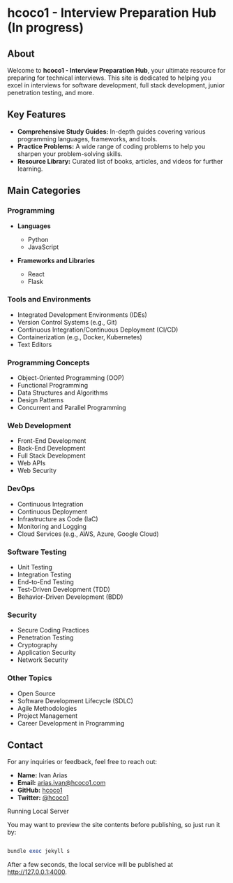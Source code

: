 # hcoco1 - Interview Preparation Hub (In progress)

## About

Welcome to **hcoco1 - Interview Preparation Hub**, your ultimate resource for preparing for technical interviews. This site is dedicated to helping you excel in interviews for software development, full stack development, junior penetration testing, and more.

## Key Features

- **Comprehensive Study Guides:** In-depth guides covering various programming languages, frameworks, and tools.
- **Practice Problems:** A wide range of coding problems to help you sharpen your problem-solving skills.
- **Resource Library:** Curated list of books, articles, and videos for further learning.

## Main Categories

### Programming

- **Languages**
  - Python
  - JavaScript


- **Frameworks and Libraries**
  - React
  - Flask


### Tools and Environments

- Integrated Development Environments (IDEs)
- Version Control Systems (e.g., Git)
- Continuous Integration/Continuous Deployment (CI/CD)
- Containerization (e.g., Docker, Kubernetes)
- Text Editors

### Programming Concepts

- Object-Oriented Programming (OOP)
- Functional Programming
- Data Structures and Algorithms
- Design Patterns
- Concurrent and Parallel Programming

### Web Development

- Front-End Development
- Back-End Development
- Full Stack Development
- Web APIs
- Web Security



### DevOps

- Continuous Integration
- Continuous Deployment
- Infrastructure as Code (IaC)
- Monitoring and Logging
- Cloud Services (e.g., AWS, Azure, Google Cloud)

### Software Testing

- Unit Testing
- Integration Testing
- End-to-End Testing
- Test-Driven Development (TDD)
- Behavior-Driven Development (BDD)

### Security

- Secure Coding Practices
- Penetration Testing
- Cryptography
- Application Security
- Network Security

### Other Topics

- Open Source
- Software Development Lifecycle (SDLC)
- Agile Methodologies
- Project Management
- Career Development in Programming

## Contact

For any inquiries or feedback, feel free to reach out:

- **Name:** Ivan Arias
- **Email:** [arias.ivan@hcoco1.com](mailto:arias.ivan@hcoco1.com)
- **GitHub:** [hcoco1](https://github.com/hcoco1)
- **Twitter:** [@hcoco1](https://twitter.com/hcoco1)

Running Local Server

You may want to preview the site contents before publishing, so just run it by:

```ruby

bundle exec jekyll s

```

After a few seconds, the local service will be published at http://127.0.0.1:4000.






